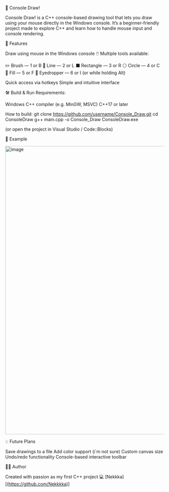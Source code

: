 🎨 Console Draw!

Console Draw! is a C++ console-based drawing tool that lets you draw using your mouse directly in the Windows console.
It’s a beginner-friendly project made to explore C++ and learn how to handle mouse input and console rendering.

🚀 Features

Draw using mouse in the Windows console 🖱️
Multiple tools available:

✏️ Brush — 1 or B
📏 Line — 2 or L
⬛ Rectangle — 3 or R
⚪ Circle — 4 or C
🌊 Fill — 5 or F
🎯 Eyedropper — 6 or I (or while holding Alt)

Quick access via hotkeys
Simple and intuitive interface

🛠️ Build & Run
Requirements:

Windows
C++ compiler (e.g. MinGW, MSVC)
C++17 or later

How to build:
git clone https://github.com/username/Console_Draw.git
cd ConsoleDraw
g++ main.cpp -o Console_Draw
ConsoleDraw.exe

(or open the project in Visual Studio / Code::Blocks)

📸 Example

<img width="1200" height="914" alt="image" src="https://github.com/user-attachments/assets/9e3b8a08-bd98-4fe6-b104-d918df9d674e" />

💡 Future Plans

Save drawings to a file
Add color support (i`m not sure)
Custom canvas size
Undo/redo functionality
Console-based interactive toolbar

🧑‍💻 Author

Created with passion as my first C++ project 💻
[Nekkka]
[(https://github.com/Nekkkka)]
